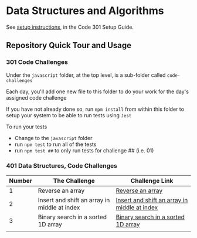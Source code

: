 # Data Structures and Algorithms

See [setup instructions](https://codefellows.github.io/setup-guide/code-301/3-code-challenges), in the Code 301 Setup Guide.

## Repository Quick Tour and Usage

### 301 Code Challenges

Under the `javascript` folder, at the top level, is a sub-folder called `code-challenges`

Each day, you'll add one new file to this folder to do your work for the day's assigned code challenge

If you have not already done so, run `npm install` from within this folder to setup your system to be able to run tests using `Jest`

To run your tests

- Change to the `javascript` folder
- run `npm test` to run all of the tests
- run `npm test ##` to only run tests for challenge ## (i.e. 01)

### 401 Data Structures, Code Challenges

| Number | The Challenge                                | Challenge Link                                                              |
| ------ | -------------------------------------------- | --------------------------------------------------------------------------- |
| 1      | Reverse an array                             | [Reverse an array](./java/Challenge1/README.md)                             |
| 2      | Insert and shift an array in middle at index | [Insert and shift an array in middle at index](./java/Challenge1/README.md) |
| 3      | Binary search in a sorted 1D array           | [Binary search in a sorted 1D array](./java/Challenge3/README.md)           |
|        |                                              |                                                                             |
